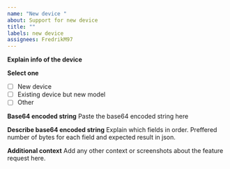 ```yaml
---
name: "New device "
about: Support for new device
title: ""
labels: new device
assignees: FredrikM97
---
```


**Explain info of the device**

**Select one**

- [ ] New device
- [ ] Existing device but new model
- [ ] Other

**Base64 encoded string**
Paste the base64 encoded string here

**Describe base64 encoded string**
Explain which fields in order. Preffered number of bytes for each field and expected result in json.

**Additional context**
Add any other context or screenshots about the feature request here.
